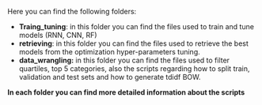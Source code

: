 Here you can find the following folders:
* **Traing_tuning**: in this folder you can find the files used to train and tune models (RNN, CNN, RF)
* **retrieving**: in this folder you can find the files used to retrieve the best models from the optimization hyper-parameters tuning.
* **data_wrangling:** in this folder you can find the files used to filter quartiles, top 5 categories, also the scripts regarding how to split train, validation and test sets and how to generate tdidf BOW.

**In each folder you can find more detailed information about the scripts**
